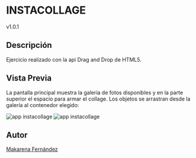 # INSTACOLLAGE
v1.0.1
## Descripción
Ejercicio realizado con la api Drag and Drop de HTML5.

## Vista Previa
La pantalla principal muestra la galería de fotos disponibles y en la parte superior el espacio para armar el collage. Los objetos se arrastran desde la galería al contenedor elegido:

![app instacollage](https://github.com/missmakita/Instacollage/blob/master/assets/img/vistaprevia1.png) ![app instacollage](https://github.com/missmakita/Instacollage/blob/master/assets/img/vistaprevia2.png)

## Autor
[Makarena Fernández](https://github.com/missmakita)
